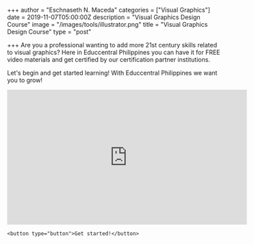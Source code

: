 +++
author = "Eschnaseth N. Maceda"
categories = ["Visual Graphics"]
date = 2019-11-07T05:00:00Z
description = "Visual Graphics Design Course"
image = "/images/tools/illustrator.png"
title = "Visual Graphics Design Course"
type = "post"

+++
Are you a professional wanting to add more 21st century skills related to visual graphics?  Here in Educcentral Philippines you can have it for FREE video materials and get certified by our certification partner institutions.

Let's begin and get started learning! With Educcentral Philippines we want you to grow!

<iframe width="560" height="315" src="https://www.youtube.com/embed/T2D8EIh9Gus" frameborder="0" allow="accelerometer; autoplay; encrypted-media; gyroscope; picture-in-picture" allowfullscreen></iframe>

    <button type="button">Get started!</button>